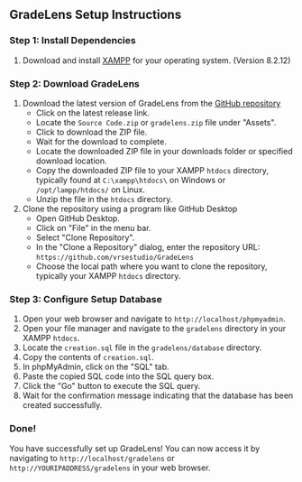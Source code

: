 ## GradeLens Setup Instructions

### Step 1: Install Dependencies
1. Download and install [XAMPP](https://www.apachefriends.org/de/download.html) for your operating system. (Version 8.2.12)

### Step 2: Download GradeLens
1. Download the latest version of GradeLens from the [GitHub repository](https://github.com/vrsestudio/GradeLens/releases/tag/Release)
    - Click on the latest release link.
    - Locate the `Source Code.zip` or `gradelens.zip` file under "Assets".
    - Click to download the ZIP file.
    - Wait for the download to complete.
    - Locate the downloaded ZIP file in your downloads folder or specified download location.
    - Copy the downloaded ZIP file to your XAMPP `htdocs` directory, typically found at `C:\xampp\htdocs\` on Windows or `/opt/lampp/htdocs/` on Linux.
    - Unzip the file in the `htdocs` directory.
2. Clone the repository using a program like GitHub Desktop
    - Open GitHub Desktop.
    - Click on "File" in the menu bar.
    - Select "Clone Repository".
    - In the "Clone a Repository" dialog, enter the repository URL: `https://github.com/vrsestudio/GradeLens`
    - Choose the local path where you want to clone the repository, typically your XAMPP `htdocs` directory.

### Step 3: Configure Setup Database
1. Open your web browser and navigate to `http://localhost/phpmyadmin`.
2. Open your file manager and navigate to the `gradelens` directory in your XAMPP `htdocs`.
3. Locate the `creation.sql` file in the `gradelens/database` directory.
4. Copy the contents of `creation.sql`.
5. In phpMyAdmin, click on the "SQL" tab.
6. Paste the copied SQL code into the SQL query box.
7. Click the "Go" button to execute the SQL query.
8. Wait for the confirmation message indicating that the database has been created successfully.

### Done!
You have successfully set up GradeLens! You can now access it by navigating to `http://localhost/gradelens` or `http://YOURIPADDRESS/gradelens` in your web browser.
